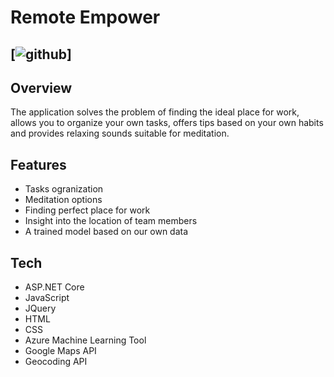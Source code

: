 # Remote Empower

[![github](https://img.icons8.com/nolan/64/working-with-a-laptop.png)]
--
## Overview

The application solves the problem of finding the ideal place for work, allows you to organize your own tasks, offers tips based on your own habits and provides relaxing sounds suitable for meditation.

 ## Features
* Tasks ogranization
* Meditation options
* Finding perfect place for work
* Insight into the location of team members
* A trained model based on our own data

## Tech
* ASP.NET Core
* JavaScript
* JQuery
* HTML
* CSS
* Azure Machine Learning Tool
* Google Maps API 
* Geocoding API

